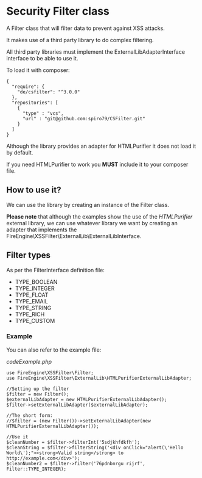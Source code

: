 # Security Filter class

A Filter class that will filter data to prevent against XSS attacks.

It makes use of a third party library to do complex filtering.

All third party libraries must implement the ExternalLibAdapterInterface interface to be able to use it.

To load it with composer:

```
{
  "require": {
    "de/csfilter": "^3.0.0"
  },
  "repositories": [
    {
      "type" : "vcs",
      "url" : "git@github.com:spiro79/CSFilter.git"
    }
  ]
}
```

Although the library provides an adapter for HTMLPurifier it does not load it by default.

If you need HTMLPurifier to work you **MUST** include it to your composer file.

## How to use it?

We can use the library by creating an instance of the Filter class.

**Please note** that although the examples show the use of the *HTMLPurifier* external library, we can use whatever library we want by creating an adapter that implements the FireEngine\XSSFilter\ExternalLib\ExternalLibInterface.

## Filter types

As per the FilterInterface definition file:

- TYPE_BOOLEAN
- TYPE_INTEGER
- TYPE_FLOAT
- TYPE_EMAIL
- TYPE_STRING
- TYPE_RICH
- TYPE_CUSTOM

### Example

You can also refer to the example file:

*codeExample.php*

```
use FireEngine\XSSFilter\Filter;
use FireEngine\XSSFilter\ExternalLib\HTMLPurifierExternalLibAdapter;

//Setting up the filter
$filter = new Filter();
$externalLibAdapter = new HTMLPurifierExternalLibAdapter();
$filter->setExternalLibAdapter($externalLibAdapter);

//The short form:
//$filter = (new Filter())->setExternalLibAdapter(new HTMLPurifierExternalLibAdapter());

//Use it
$cleanNumber = $filter->filterInt('5sdjkhfdkfh');
$cleanString = $filter->filterString('<div onClick="alert(\'Hello World\');"><strong>Valid string</strong> to http://example.com</div>');
$cleanNumber2 = $filter->filter('76pdnbnrgu rijrf', Filter::TYPE_INTEGER);
```